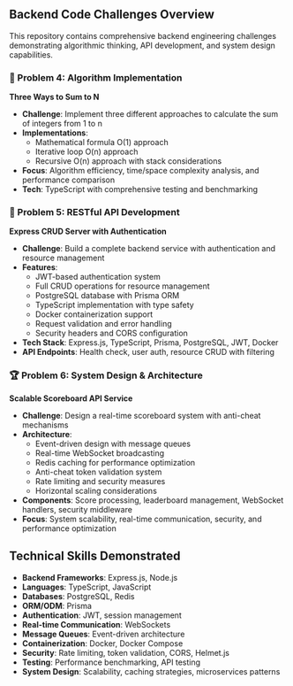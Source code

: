 ## Backend Code Challenges Overview

This repository contains comprehensive backend engineering challenges demonstrating algorithmic thinking, API development, and system design capabilities.

### 🧮 Problem 4: Algorithm Implementation

**Three Ways to Sum to N**

- **Challenge**: Implement three different approaches to calculate the sum of integers from 1 to n
- **Implementations**:
  - Mathematical formula O(1) approach
  - Iterative loop O(n) approach
  - Recursive O(n) approach with stack considerations
- **Focus**: Algorithm efficiency, time/space complexity analysis, and performance comparison
- **Tech**: TypeScript with comprehensive testing and benchmarking

### 🚀 Problem 5: RESTful API Development

**Express CRUD Server with Authentication**

- **Challenge**: Build a complete backend service with authentication and resource management
- **Features**:
  - JWT-based authentication system
  - Full CRUD operations for resource management
  - PostgreSQL database with Prisma ORM
  - TypeScript implementation with type safety
  - Docker containerization support
  - Request validation and error handling
  - Security headers and CORS configuration
- **Tech Stack**: Express.js, TypeScript, Prisma, PostgreSQL, JWT, Docker
- **API Endpoints**: Health check, user auth, resource CRUD with filtering

### 🏆 Problem 6: System Design & Architecture

**Scalable Scoreboard API Service**

- **Challenge**: Design a real-time scoreboard system with anti-cheat mechanisms
- **Architecture**:
  - Event-driven design with message queues
  - Real-time WebSocket broadcasting
  - Redis caching for performance optimization
  - Anti-cheat token validation system
  - Rate limiting and security measures
  - Horizontal scaling considerations
- **Components**: Score processing, leaderboard management, WebSocket handlers, security middleware
- **Focus**: System scalability, real-time communication, security, and performance optimization

## Technical Skills Demonstrated

- **Backend Frameworks**: Express.js, Node.js
- **Languages**: TypeScript, JavaScript
- **Databases**: PostgreSQL, Redis
- **ORM/ODM**: Prisma
- **Authentication**: JWT, session management
- **Real-time Communication**: WebSockets
- **Message Queues**: Event-driven architecture
- **Containerization**: Docker, Docker Compose
- **Security**: Rate limiting, token validation, CORS, Helmet.js
- **Testing**: Performance benchmarking, API testing
- **System Design**: Scalability, caching strategies, microservices patterns
